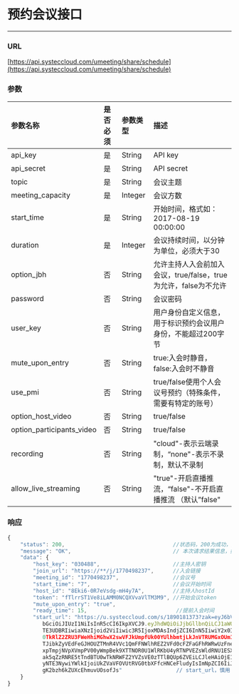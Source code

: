 # 预约会议接口

---

### URL

[https://api.systeccloud.com/umeeting/share/schedule](https://api.systeccloud.com/umeeting/share/schedule)

### 参数

| 参数名称 | 是否必须 | 参数类型 | 描述 |
| :--- | :--- | :--- | :--- |
| api\_key | 是 | String | API key |
| api\_secret | 是 | String | API secret |
| topic | 是 | String | 会议主题 |
| meeting\_capacity | 是 | Integer | 会议方数 |
| start\_time | 是 | String | 开始时间，格式如：2017-08-19 00:00:00 |
| duration | 是 | Integer | 会议持续时间，以分钟为单位，必须大于30 |
| option\_jbh | 否 | String | 允许主持人入会前加入会议，true/false，true为允许，false为不允许 |
| password | 否 | String | 会议密码 |
| user\_key | 否 | String | 用户身份自定义信息，用于标识预约会议用户身份，不能超过200字节 |
| mute\_upon\_entry | 否 | String | true:入会时静音，false:入会时不静音 |
| use\_pmi | 否 | String | true/false使用个人会议号预约（特殊条件，需要有特定的账号） |
| option\_host\_video | 否 | String | true/false |
| option\_participants\_video | 否 | String | true/false |
| recording | 否 | String | "cloud"-表示云端录制，“none"-表示不录制，默认不录制 |
| allow\_live\_streaming | 否 | String | "true"-开启直播推流，“false"-不开启直播推流 （默认”false" |

### 响应

```js
{
    "status": 200,                                  //状态码，200为成功，其他值为失败
    "message": "OK",                                // 本次请求结果信息，如果为错误时，即为详细的错误信息
    "data": {
        "host_key": "030488",                       //主持人密钥
        "join_url": "https://**/j/1770498237",      //入会链接
        "meeting_id": "1770498237",                 //会议号  
        "start_time": "7",                          //会议开始时间   
        "host_id": "8Eki6-0R7eVsdg-mH4y7A",         //主持人hostId
        "token": "fTlrrST1Ve8iLAMM0NCQXVvaVlTM3M9", //开始会议token
        "mute_upon_entry": "true",
        "ready_time": 15,                            //提前入会时间
        "start_url": "https://u.systeccloud.com/s/1890181373?zak=eyJ6bV9za20iOiJ6bV9vMm0iLCJh
           bGciOiJIUzI1NiIsInR5cCI6IkpXVCJ9.eyJhdWQiOiJjbGllbnQiLCJ1aWQiOiJMLXpMcXFxd1FfaWVtVUlqZ
           TE3UDBRIiwiaXNzIjoid2ViIiwic3R5IjoxMDAsIndjZCI6InN5IiwiY2x0IjowLCJzdGsiOiJuaWtkOG53STN
           0TkRlZ2ZRU3FWeHhiMGhwX2swVFJkUmpfUk00YUlhbmtjLkJnVTRUMGxOUm1ReVZtRjZjRXRsUWpOUmIyU
           TJibkZyVEdFeGJHOUZTMnR4VVc1QmFFNWlhREZ2VFd0cFZFaGFhRWRwUzFneFdWcEJQVDFBTVdZMU1UUmxOem
           xpTmpjNVpXVmpPV00yWmpBek9XTTNOR0U1WlRKbU4yRTNPVEZsWldRNU1ESXhPRE5oTmpZMVlUSmlPR1UyTURW
           ak5qZzRNRE5tTndBTU0wTkNRWFZ2YVZsVE0zTTlBQUp6ZVEiLCJleHAiOjE1ODUxMzIzNzcsImlhdCI6MTU4NTE
           yNTE3NywiYWlkIjoiUkZVaVFOVUtRVG0tbXFfcHNCeFludyIsImNpZCI6IiJ9.-qzrBzHf66b06ruZpt4
           gK2bzh6kZUXcEhmuvUOsofJs"                 // start_url，慎用
    }
}
```




